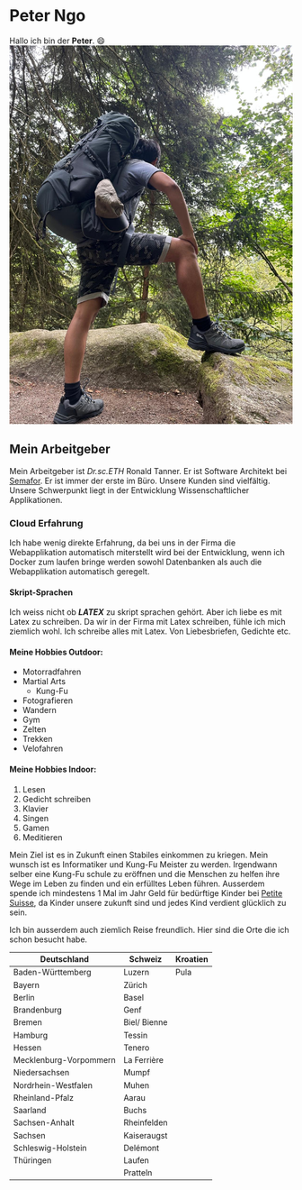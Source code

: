 # Peter Ngo
Hallo ich bin der **Peter**. :smile:
![image](de_ich.jpg)


## Mein Arbeitgeber
Mein Arbeitgeber ist _Dr.sc.ETH_ Ronald Tanner. Er ist Software Architekt bei [Semafor](https://www.semafor.ch/de/).
Er ist immer der erste im Büro.
Unsere Kunden sind vielfältig. Unsere Schwerpunkt liegt in der Entwicklung Wissenschaftlicher Applikationen.

### Cloud Erfahrung
Ich habe wenig direkte Erfahrung, da bei uns in der Firma die Webapplikation automatisch miterstellt wird bei der Entwicklung, wenn ich Docker zum laufen bringe werden sowohl Datenbanken als auch die Webapplikation automatisch geregelt.

#### Skript-Sprachen
Ich weiss nicht ob **_LATEX_** zu skript sprachen gehört. Aber ich liebe es mit Latex zu schreiben. Da wir in der Firma mit Latex schreiben, fühle ich mich ziemlich wohl. Ich schreibe alles mit Latex. Von Liebesbriefen, Gedichte etc. 

#### Meine Hobbies Outdoor:
- Motorradfahren
- Martial Arts
    - Kung-Fu
- Fotografieren
- Wandern
- Gym
- Zelten
- Trekken
- Velofahren

#### Meine Hobbies Indoor:
1. Lesen
2. Gedicht schreiben
3. Klavier 
4. Singen
5. Gamen
6. Meditieren

Mein Ziel ist es in Zukunft einen Stabiles einkommen zu kriegen.
Mein wunsch ist es Informatiker und Kung-Fu Meister zu werden. Irgendwann selber eine Kung-Fu schule zu eröffnen und die Menschen zu helfen ihre Wege im Leben zu finden und ein erfülltes Leben führen.
Ausserdem spende ich mindestens 1 Mal im Jahr Geld für bedürftige Kinder bei [Petite Suisse](https://www.petitesuisse.ch/), da Kinder unsere zukunft sind und jedes Kind verdient glücklich zu sein.

Ich bin ausserdem auch ziemlich Reise freundlich. Hier sind die Orte die ich schon besucht habe.

| Deutschland      | Schweiz | Kroatien       |
|---------------|----------------|----------------|
| Baden-Württemberg | Luzern | Pula
| Bayern | Zürich |
|Berlin | Basel |
| Brandenburg | Genf |
| Bremen | Biel/ Bienne |
| Hamburg | Tessin |
| Hessen | Tenero |
| Mecklenburg-Vorpommern | La Ferrière |
| Niedersachsen | Mumpf |
| Nordrhein-Westfalen | Muhen |
| Rheinland-Pfalz | Aarau |
| Saarland | Buchs |
| Sachsen-Anhalt | Rheinfelden |
| Sachsen | Kaiseraugst |
| Schleswig-Holstein |Delémont|
| Thüringen | Laufen |
|           | Pratteln |